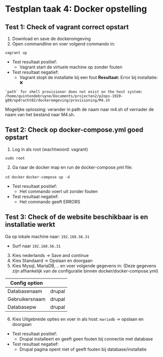 # Testplan taak 4: Docker opstelling

## Test 1: Check of vagrant correct opstart

1. Download en save de dockeromgeving 
2. Open commandline en voer volgend commando in:

`vagrant up`

- Test resultaat positief:
  - Vagrant start de virtuele machine op zonder fouten
- Test resultaat negatief:
  - Vagrant stopt de installatie bij een fout
**Resultaat:** Error bij installatie: :x:
```
`path` for shell provisioner does not exist on the host system: /home/quintendebruyne/Documents/projecten2/p2ops-1920-g09/opdracht02/dockeromgeving/provisioning/M4.sh
```
Mogelijke oplossing: verander in path de naam naar m4.sh of vernader de naam van het bestand naar M4.sh. 
 
## Test 2: Check op docker-compose.yml goed opstart

1. Log in als root (wachtwoord: vagrant)

`sudo root`

2. Ga naar de docker map en run de docker-compose.yml file:

`cd docker`
`docker-compose up -d`

- Test resultaat positief:
  - Het commando voert uit zonder fouten
- Test resultaat negatief:
  - Het commando geeft ERRORS

## Test 3: Check of de website beschikbaar is en installatie werkt

Ga op lokale machine naar: `192.168.56.31`
- Surf naar `192.168.56.31`
3. Kies nederlands -> Save and continue
4. Kies Standaard -> Opslaan en doorgaan
5. Kies Mysql, MariaDB, .. en voer volgende gegevens in: (Deze gegevens zijn afhankelijk van de configuratie binnen docker/docker-compose.yml)

| Config option |               |
| ------------- | ------------- |
| Databasenaam  | drupal        |
| Gebruikersnaam| drupal        |
| Databasepw    | drupal        |

6. Kies Uitgebreide opties en voer in als host: `mariadb` -> opslaan en doorgaan

- Test resultaat positief:
  - Drupal installeert en geeft geen fouten bij connectie met database
- Test resultaat negatief:
  - Drupal pagina opent niet of geeft fouten bij database/installatie
